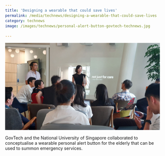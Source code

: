 ```yaml
---
title: 'Designing a wearable that could save lives'
permalink: /media/technews/designing-a-wearable-that-could-save-lives
category: technews
image: /images/technews/personal-alert-button-govtech-technews.jpg

---
```



![Personal Alert Button by GovTech for a Smart Nation](/images/technews/personal-alert-button-govtech-technews.jpg)

GovTech and the National University of Singapore collaborated to conceptualise a wearable personal alert button for the elderly that can be used to summon emergency services.
